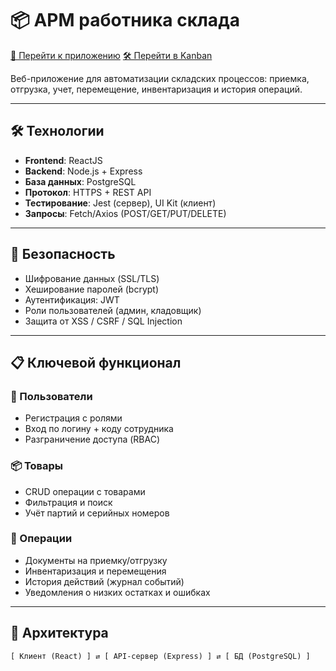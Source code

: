 # 📦 АРМ работника склада

[🔗 Перейти к приложению](https://whous.ru)
[🛠️ Перейти в Kanban]([https://whous.ru](https://github.com/users/inekruz/projects/3))

Веб-приложение для автоматизации складских процессов: приемка, отгрузка, учет, перемещение, инвентаризация и история операций.

---

## 🛠️ Технологии

- **Frontend**: ReactJS  
- **Backend**: Node.js + Express  
- **База данных**: PostgreSQL  
- **Протокол**: HTTPS + REST API  
- **Тестирование**: Jest (сервер), UI Kit (клиент)  
- **Запросы**: Fetch/Axios (POST/GET/PUT/DELETE)

---

## 🔐 Безопасность

- Шифрование данных (SSL/TLS)
- Хеширование паролей (bcrypt)
- Аутентификация: JWT  
- Роли пользователей (админ, кладовщик)
- Защита от XSS / CSRF / SQL Injection

---

## 📋 Ключевой функционал

### 👤 Пользователи
- Регистрация с ролями  
- Вход по логину + коду сотрудника  
- Разграничение доступа (RBAC)

### 📦 Товары
- CRUD операции с товарами  
- Фильтрация и поиск  
- Учёт партий и серийных номеров  

### 🚚 Операции
- Документы на приемку/отгрузку  
- Инвентаризация и перемещения  
- История действий (журнал событий)  
- Уведомления о низких остатках и ошибках  

---

## 🧱 Архитектура

```text
[ Клиент (React) ] ⇄ [ API-сервер (Express) ] ⇄ [ БД (PostgreSQL) ]
